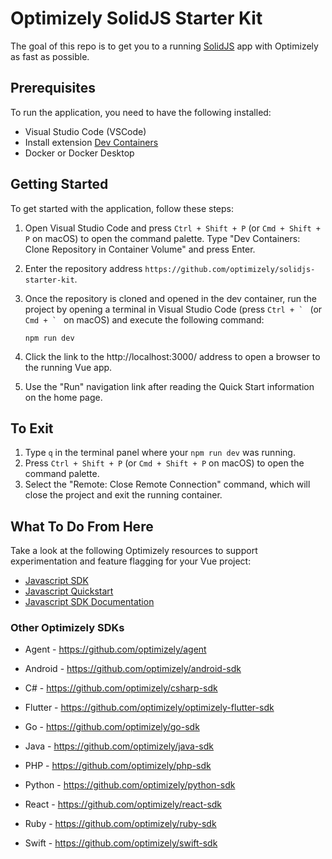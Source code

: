 # Optimizely SolidJS Starter Kit

The goal of this repo is to get you to a running [SolidJS](https://www.solidjs.com/) app with Optimizely as fast as possible.

## Prerequisites

To run the application, you need to have the following installed:

- Visual Studio Code (VSCode)
- Install extension [Dev Containers](https://marketplace.visualstudio.com/items?itemName=ms-vscode-remote.remote-containers) 
- Docker or Docker Desktop

## Getting Started

To get started with the application, follow these steps:

1. Open Visual Studio Code and press `Ctrl + Shift + P` (or `Cmd + Shift + P` on macOS) to open the command palette. Type "Dev Containers: Clone Repository in Container Volume" and press Enter. 
2. Enter the repository address `https://github.com/optimizely/solidjs-starter-kit`.
3. Once the repository is cloned and opened in the dev container, run the project by opening a terminal in Visual Studio Code (press ```Ctrl + ` ``` (or  ```Cmd + ` ``` on macOS) and execute the following command:

   ```shell
   npm run dev
   ```
4. Click the link to the http://localhost:3000/ address to open a browser to the running Vue app.  
5. Use the "Run" navigation link after reading the Quick Start information on the home page.

## To Exit

1. Type `q` in the terminal panel where your `npm run dev` was running.
2. Press `Ctrl + Shift + P` (or `Cmd + Shift + P` on macOS) to open the command palette.
3. Select the "Remote: Close Remote Connection" command, which will close the project and exit the running container.

## What To Do From Here

Take a look at the following Optimizely resources to support experimentation and feature flagging for your Vue project:

- [Javascript SDK](https://github.com/optimizely/javascript-sdk)
- [Javascript Quickstart](https://docs.developers.optimizely.com/feature-experimentation/docs/javascript-browser-quickstart)
- [Javascript SDK Documentation](https://docs.developers.optimizely.com/feature-experimentation/docs/javascript-sdk)

### Other Optimizely SDKs

- Agent - https://github.com/optimizely/agent

- Android - https://github.com/optimizely/android-sdk

- C# - https://github.com/optimizely/csharp-sdk

- Flutter - https://github.com/optimizely/optimizely-flutter-sdk

- Go - https://github.com/optimizely/go-sdk

- Java - https://github.com/optimizely/java-sdk

- PHP - https://github.com/optimizely/php-sdk

- Python - https://github.com/optimizely/python-sdk

- React - https://github.com/optimizely/react-sdk

- Ruby - https://github.com/optimizely/ruby-sdk

- Swift - https://github.com/optimizely/swift-sdk
